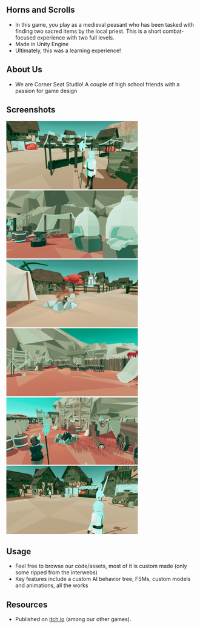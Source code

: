 ## **Horns and Scrolls** 
- In this game, you play as a medieval peasant who has been tasked with finding two sacred items by the local priest. This is a short combat-focused experience with two full levels. 
- Made in Unity Engine
- Ultimately, this was a learning experience!

## **About Us**
- We are Corner Seat Studio! A couple of high school friends with a passion for game design

## **Screenshots**
![](images/DDOOqA.png)
![](images/GxW0oF.png)
![](images/k1M0G+.png)
![](images/SMERZh.png)
![](images/VmlQs5.png)
![](images/Z+mQ7q.png)

## **Usage**
- Feel free to browse our code/assets, most of it is custom made (only some ripped from the interwebs)
- Key features include a custom AI behavior tree, FSMs, custom models and animations, all the works

## **Resources**
- Published on [itch.io](https://cornerseatstudios.itch.io/horns-and-scrolls) (among our other games).

